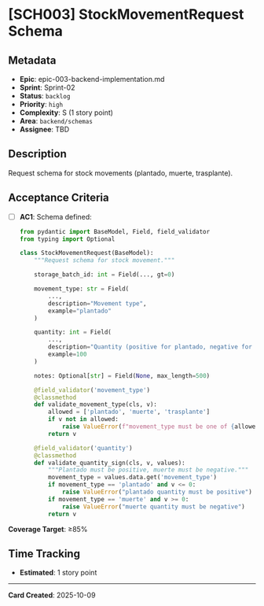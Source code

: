 # [SCH003] StockMovementRequest Schema

## Metadata
- **Epic**: epic-003-backend-implementation.md
- **Sprint**: Sprint-02
- **Status**: `backlog`
- **Priority**: `high`
- **Complexity**: S (1 story point)
- **Area**: `backend/schemas`
- **Assignee**: TBD

## Description

Request schema for stock movements (plantado, muerte, trasplante).

## Acceptance Criteria

- [ ] **AC1**: Schema defined:
  ```python
  from pydantic import BaseModel, Field, field_validator
  from typing import Optional

  class StockMovementRequest(BaseModel):
      """Request schema for stock movement."""

      storage_batch_id: int = Field(..., gt=0)

      movement_type: str = Field(
          ...,
          description="Movement type",
          example="plantado"
      )

      quantity: int = Field(
          ...,
          description="Quantity (positive for plantado, negative for muerte)",
          example=100
      )

      notes: Optional[str] = Field(None, max_length=500)

      @field_validator('movement_type')
      @classmethod
      def validate_movement_type(cls, v):
          allowed = ['plantado', 'muerte', 'trasplante']
          if v not in allowed:
              raise ValueError(f"movement_type must be one of {allowed}")
          return v

      @field_validator('quantity')
      @classmethod
      def validate_quantity_sign(cls, v, values):
          """Plantado must be positive, muerte must be negative."""
          movement_type = values.data.get('movement_type')
          if movement_type == 'plantado' and v <= 0:
              raise ValueError("plantado quantity must be positive")
          if movement_type == 'muerte' and v >= 0:
              raise ValueError("muerte quantity must be negative")
          return v
  ```

**Coverage Target**: ≥85%

## Time Tracking
- **Estimated**: 1 story point

---

**Card Created**: 2025-10-09
